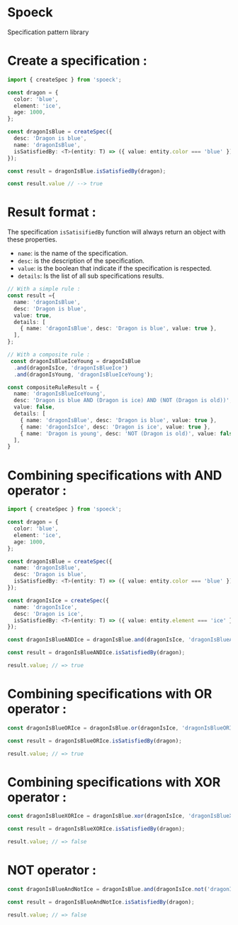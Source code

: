# Spoeck

Specification pattern library

# Create a specification :

```typescript
import { createSpec } from 'spoeck';

const dragon = {
  color: 'blue',
  element: 'ice',
  age: 1000,
};

const dragonIsBlue = createSpec({
  desc: 'Dragon is blue',
  name: 'dragonIsBlue',
  isSatisfiedBy: <T>(entity: T) => ({ value: entity.color === 'blue' }),
});

const result = dragonIsBlue.isSatisfiedBy(dragon);

const result.value // --> true
```

# Result format :

The specification `isSatisifiedBy` function will always return an object with these properties.
- `name`: is the name of the specification.
- `desc`: is the description of the specification.
- `value`: is the boolean that indicate if the specification is respected.
- `details`: Is the list of all sub specifications results.

```typescript
// With a simple rule :
const result ={
  name: 'dragonIsBlue',
  desc: 'Dragon is blue',
  value: true,
  details: [
    { name: 'dragonIsBlue', desc: 'Dragon is blue', value: true },
  ],
};

// With a composite rule :
 const dragonIsBlueIceYoung = dragonIsBlue
  .and(dragonIsIce, 'dragonIsBlueIce')
  .and(dragonIsYoung, 'dragonIsBlueIceYoung');

const compositeRuleResult = {
  name: 'dragonIsBlueIceYoung',
  desc: 'Dragon is blue AND (Dragon is ice) AND (NOT (Dragon is old))',
  value: false,
  details: [
    { name: 'dragonIsBlue', desc: 'Dragon is blue', value: true },
    { name: 'dragonIsIce', desc: 'Dragon is ice', value: true },
    { name: 'Dragon is young', desc: 'NOT (Dragon is old)', value: false },
  ],
}
```

# Combining specifications with AND operator :

```typescript
import { createSpec } from 'spoeck';

const dragon = {
  color: 'blue',
  element: 'ice',
  age: 1000,
};

const dragonIsBlue = createSpec({
  name: 'dragonIsBlue',
  desc: 'Dragon is blue',
  isSatisfiedBy: <T>(entity: T) => ({ value: entity.color === 'blue' }),
});

const dragonIsIce = createSpec({
  name: 'dragonIsIce',
  desc: 'Dragon is ice',
  isSatisfiedBy: <T>(entity: T) => ({ value: entity.element === 'ice' }),
});

const dragonIsBlueANDIce = dragonIsBlue.and(dragonIsIce, 'dragonIsBlueANDIce');

const result = dragonIsBlueANDIce.isSatisfiedBy(dragon);

result.value; // => true
```

# Combining specifications with OR operator :

```typescript
const dragonIsBlueORIce = dragonIsBlue.or(dragonIsIce, 'dragonIsBlueORIce');

const result = dragonIsBlueORIce.isSatisfiedBy(dragon);

result.value; // => true
```

# Combining specifications with XOR operator :

```typescript
const dragonIsBlueXORIce = dragonIsBlue.xor(dragonIsIce, 'dragonIsBlueXORIce');

const result = dragonIsBlueXORIce.isSatisfiedBy(dragon);

result.value; // => false
```

# NOT operator :

```typescript
const dragonIsBlueAndNotIce = dragonIsBlue.and(dragonIsIce.not('dragonIsNotIce'), 'dragonIsBlueAndNotIce');

const result = dragonIsBlueAndNotIce.isSatisfiedBy(dragon);

result.value; // => false
```
